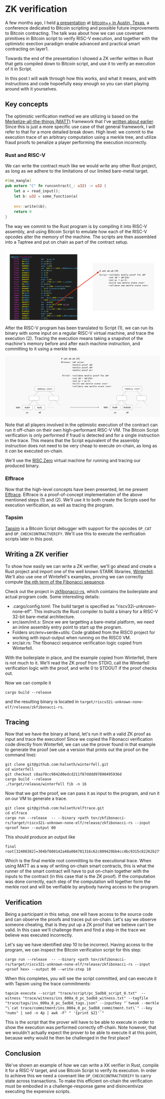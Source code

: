 # ZK verification
A few months ago, I held [a presentation](btcplusplus.pdf) at [bitcoin++ in
Austin, Texas](https://btcplusplus.dev/conf/atx24), a conference dedicated to
Bitcoin scripting and possible future improvements to Bitcoin contracting. The
talk was about how we can use covenant primitives in Bitcoin script to verify
RISC-V execution, and together with the optimistic exection paradigm enable
advanced and practical smart contracting on layer1.

Towards the end of the presentation I showed a ZK verifer written in Rust that
gets compiled down to Bitcoin script, and use it to verify an execution of it
in Script.

In this post I will walk through how this works, and what it means, and with
instructions and code hopoefully easy enough so you can start playing around
with it yourselves.

## Key concepts
The optimistic verification method we are utilizing is based on the
[Merkelize-all-the-things (MATT)](https://merkle.fun/) framework that I've
[written about
earlier](https://github.com/halseth/mattlab/blob/main/docs/challenge.md).
Since this is just a more specific use case of that general framework, I will
refer to that for a more detailed break down. High level: we commit to the
execution trace of an arbitrary computation using a merkle tree, and utilize
fraud proofs to penalize a player performing the execution incorrectly.

### Rust and RISC-V
We can write the contract much like we would write any other Rust project, as
long as we adhere to the limitations of our limited bare-metal target.

```rust
#[no_mangle]
pub extern "C" fn runcontract(_: u32) -> u32 {
    let a = read_input();
    let b: u32 = some_function(a)

    env::write(&b);
    return 0
}
```

The way we commit to the Rust program is by compiling it into RISC-V assembly,
and using Bitcoin Script to emulate how each of the RISC-V opcodes alter the
memory of the machine. The scripts are then assembled into a Taptree and put on
chain as part of the contract setup.

![leaf](elf.png)

After the RISC-V program has been translated to Script (1), we can run its
binary with some input on a regular RISC-V virtual machine, and trace the
execution (2). Tracing the execution means taking a snapshot of the machine's
memory before and after each machine instruction, and committing to it using a
merkle tree.

![leaf](mem.png)

Note that all players involved in the optimistic execution of the contract can
run it off-chain on their own high-performant RISC-V VM. The Bitcoin Script
verification is only performed if fraud is detected and for a single
instruction in the trace. This means that the Script equivalent of the assembly
instruction does not need to be very cheap to execute on-chain, as long as it
_can_ be executed on-chain.

We'll use the [RISC Zero](https://github.com/risc0/risc0) virtual machine for
running and tracing our produced binary.

### Elftrace
Now that the high-level concepts have been presented, let me present
[Elftrace](https://github.com/halseth/elftrace).  Elftrace is a
proof-of-concept implementation of the above mentioned steps (1) and (2). We'll
use it to both create the Scripts used for execution verification, as well as
tracing the program.

### Tapsim
[Tapsim](https://github.com/halseth/tapsim) is a Bitcoin Script debugger with
support for the opcodes `OP_CAT` and `OP_CHECKCONTRACTVERIFY`. We'll use this
to execute the verification scripts later in this post.

## Writing a ZK verifier
To show how easily we can write a ZK verifier, we'll go ahead and create a Rust
project and import one of the well known STARK libraries,
[Winterfell](https://github.com/facebook/winterfell). We'll also use one of
Wintefell's examples, proving we can correctly compute [the nth term of the
Fibonacci sequence](https://github.com/facebook/winterfell/tree/main/examples#fibonacci-sequence). 

Check out the project in
[zkfibonacci-rs](https://github.com/halseth/zkfibonacci-rs), which cointains
the boilerplate and actual program code. Some interesting details:

- .cargo/config.toml: The build target is specified as
  "riscv32i-unknown-none-elf". This instructs the Rust compiler to build a
  binary for a RISC-V 32-bit bare-metal architecture.
- src/asm/init.s: Since we are targetting a bare-metal platform, we need an
  inline assembly entry point to start up the program.
- Folders src/env+serde+utils: Code grabbed from the RISC0 project for working
  with input-output when running on the RISC0 VM.
- src/air.rs: The fibonacci sequence verification logic copied from Winterfell.

With the boilerplate in place, and the example copied from Winterfell, there is
not much to it. We'll read the ZK proof from STDIO, call the Winterfell
verification logic with the proof, and write 0 to STDOUT if the proof checks
out.

Now we can compile it
```
cargo build --release
```

and the resulting binary is located in
`target/riscv32i-unknown-none-elf/release/zkfibonacci-rs`.

## Tracing
Now that we have the binary at hand, let's run it with a valid ZK proof as
input and trace the execution! Since we copied the Fibonacci verification code
directly from Winterfell, we can use the prover found in that example to
generate the proof (we use a version that prints out the proof on the command
line):

```
git clone git@github.com:halseth/winterfell.git
cd winterfell 
git checkout c8aa78cc9842d0edcd211f87dddd97898495936d
cargo build --release
./target/release/winterfell fib -n 16
```

Now that we got the proof, we can pass it as input to the program, and run it
on our VM to generate a trace.

```
git clone git@github.com:halseth/elftrace.git
cd elfrace
cargo run --release  -- --binary <path to>/zkfibonacci-rs/target/riscv32i-unknown-none-elf/release/zkfibonacci-rs --input <proof hex> --output 00
```

This should produce an output like 
```
final root[32408382]=304bf600142a48a004781316c62c809429bb4cc4bc9315c82262b27f043f9f50
```

Which is the final merkle root committing to the executional trace. When using
MATT as a way of writing on-chain smart contracts, this is what the runner of
the smart contract will have to put on-chain together with the inputs to the
contract (in this case that is the ZK proof). If the computation was done
correctly, each step of the computation will together form the merkle root and
will be verifiable by anybody having access to the program.

## Verification
Being a participant in this setup, one will have access to the source code and
can observe the proofs and traces put on-chain. Let's say we observe someone
cheating, that is they put up a ZK proof that we believe can't be valid. In
this case we'll challenge them and find a step in the trace we believe was
executed incorrectly.

Let's say we have identified step 10 to be incorrect. Having access to the
program, we can inspect the Bitcoin verification script for this step:

```
cargo run --release  -- --binary <path to>/zkfibonacci-rs/target/riscv32i-unknown-none-elf/release/zkfibonacci-rs --input <proof hex> --output 00 --write-step 10
```

When this completes, you will see the script committed, and can execute it
with Tapsim using the trace commitments: 

```
tapsim execute --script "trace/script/pc_5adb8_script_0.txt"  --witness "trace/witness/ins_000a_0_pc_5adb8_witness.txt" --tagfile "trace/tags/ins_000a_0_pc_5adb8_tags.json" --inputkey "`tweak --merkle "\`cat trace/commitment/ins_000a_0_pc_5adb8_commitment.txt\`" --key "nums" | sed -n 4p | awk -F" " '{print $2}'`"
```

This is the script that the prover will have to be able to execute in order to
show the execution was performed correctly off-chain. Note however, that we
wouldn't actually expect the prover to be able to execute it at this point,
because wehy would he then be challenged in the first place?

## Conclusion
We've shown an example of how we can write a XK verifier in Rust, compile it
for a RISC-V target, and use Bitcoin Script to verify its execution. In order
to achieve this we need a covenant like `OP_CHECKCONTRACTVERIFY` to carry state
across transactions. To make this efficient on-chain the verification must be
embodied in a challenge-response game and disincentivize executing the
expensive scripts.
